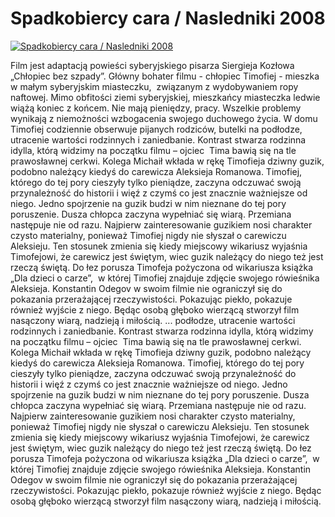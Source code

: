 Spadkobiercy cara / Nasledniki 2008 
=============
[![Spadkobiercy cara / Nasledniki 2008 ](http://vidos.pl/images/player.gif)](http://vidos.pl/spadkobiercy-cara-nasledniki-2008)

 Film jest adaptacją powieści syberyjskiego pisarza Siergieja Kozłowa „Chłopiec bez szpady”. Główny bohater filmu - chłopiec Timofiej - mieszka w małym syberyjskim miasteczku,  związanym z wydobywaniem ropy naftowej. Mimo obfitości ziemi syberyjskiej, mieszkańcy miasteczka ledwie wiążą koniec z końcem. Nie mają pieniędzy, pracy. Wszelkie problemy wynikają z niemożności wzbogacenia swojego duchowego życia. W domu Timofiej codziennie obserwuje pijanych rodziców, butelki na podłodze, utracenie wartości rodzinnych i zaniedbanie. Kontrast stwarza rodzinna idylla, którą widzimy na początku filmu – ojciec  Tima bawią się na tle prawosławnej cerkwi. Kolega Michaił wkłada w rękę Timofieja dziwny guzik, podobno należący kiedyś do carewicza Aleksieja Romanowa. Timofiej, którego do tej pory cieszyły tylko pieniądze, zaczyna odczuwać swoją przynależność do historii i więź z czymś co jest znacznie ważniejsze od niego. Jedno spojrzenie na guzik budzi w nim nieznane do tej pory poruszenie. Dusza chłopca zaczyna wypełniać się wiarą. Przemiana następuje nie od razu. Najpierw zainteresowanie guzikiem nosi charakter czysto materialny, ponieważ Timofiej nigdy nie słyszał o carewiczu Aleksieju. Ten stosunek zmienia się kiedy miejscowy wikariusz wyjaśnia Timofejowi, że carewicz jest świętym, wiec guzik należący do niego też jest rzeczą świętą. Do łez porusza Timofeja pożyczona od wikariusza książka „Dla dzieci o carze”,  w której Timofiej znajduje zdjęcie swojego rówieśnika Aleksieja. Konstantin Odegov w swoim filmie nie ograniczył się do pokazania przerażającej rzeczywistości. Pokazując piekło, pokazuje również wyjście z niego. Będąc osobą głęboko wierzącą stworzył film nasączony wiarą, nadzieją i miłością.  ... podłodze, utracenie wartości rodzinnych i zaniedbanie. Kontrast stwarza rodzinna idylla, którą widzimy na początku filmu – ojciec  Tima bawią się na tle prawosławnej cerkwi. Kolega Michaił wkłada w rękę Timofieja dziwny guzik, podobno należący kiedyś do carewicza Aleksieja Romanowa. Timofiej, którego do tej pory cieszyły tylko pieniądze, zaczyna odczuwać swoją przynależność do historii i więź z czymś co jest znacznie ważniejsze od niego. Jedno spojrzenie na guzik budzi w nim nieznane do tej pory poruszenie. Dusza chłopca zaczyna wypełniać się wiarą. Przemiana następuje nie od razu. Najpierw zainteresowanie guzikiem nosi charakter czysto materialny, ponieważ Timofiej nigdy nie słyszał o carewiczu Aleksieju. Ten stosunek zmienia się kiedy miejscowy wikariusz wyjaśnia Timofejowi, że carewicz jest świętym, wiec guzik należący do niego też jest rzeczą świętą. Do łez porusza Timofeja pożyczona od wikariusza książka „Dla dzieci o carze”,  w której Timofiej znajduje zdjęcie swojego rówieśnika Aleksieja. Konstantin Odegov w swoim filmie nie ograniczył się do pokazania przerażającej rzeczywistości. Pokazując piekło, pokazuje również wyjście z niego. Będąc osobą głęboko wierzącą stworzył film nasączony wiarą, nadzieją i miłością.
